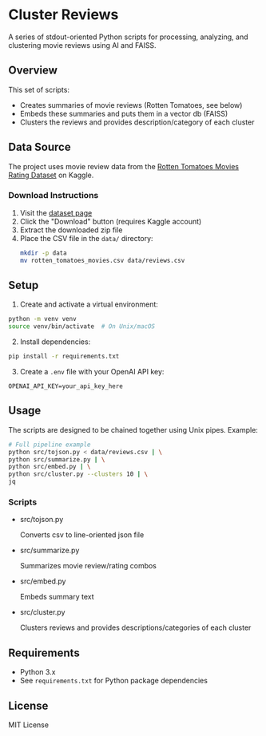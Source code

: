 # Cluster Reviews

A series of stdout-oriented Python scripts for processing, analyzing, and clustering movie reviews using AI and FAISS.

## Overview

This set of scripts:

- Creates summaries of movie reviews (Rotten Tomatoes, see below)
- Embeds these summaries and puts them in a vector db (FAISS)
- Clusters the reviews and provides description/category of each cluster

## Data Source

The project uses movie review data from the [Rotten Tomatoes Movies Rating Dataset](https://www.kaggle.com/datasets/harshalpanchal/rotten-tomatoes-movies-rating) on Kaggle.

### Download Instructions

1. Visit the [dataset page](https://www.kaggle.com/datasets/harshalpanchal/rotten-tomatoes-movies-rating)
2. Click the "Download" button (requires Kaggle account)
3. Extract the downloaded zip file
4. Place the CSV file in the `data/` directory:
   ```bash
   mkdir -p data
   mv rotten_tomatoes_movies.csv data/reviews.csv
   ```

## Setup

1. Create and activate a virtual environment:
```bash
python -m venv venv
source venv/bin/activate  # On Unix/macOS
```

2. Install dependencies:
```bash
pip install -r requirements.txt
```

3. Create a `.env` file with your OpenAI API key:
```
OPENAI_API_KEY=your_api_key_here
```

## Usage

The scripts are designed to be chained together using Unix pipes. Example:

```bash
# Full pipeline example
python src/tojson.py < data/reviews.csv | \
python src/summarize.py | \
python src/embed.py | \
python src/cluster.py --clusters 10 | \
jq
```

### Scripts

- src/tojson.py

  Converts csv to line-oriented json file
- src/summarize.py

  Summarizes movie review/rating combos
- src/embed.py

  Embeds summary text
- src/cluster.py

  Clusters reviews and provides descriptions/categories of each cluster

## Requirements

- Python 3.x
- See `requirements.txt` for Python package dependencies

## License

MIT License